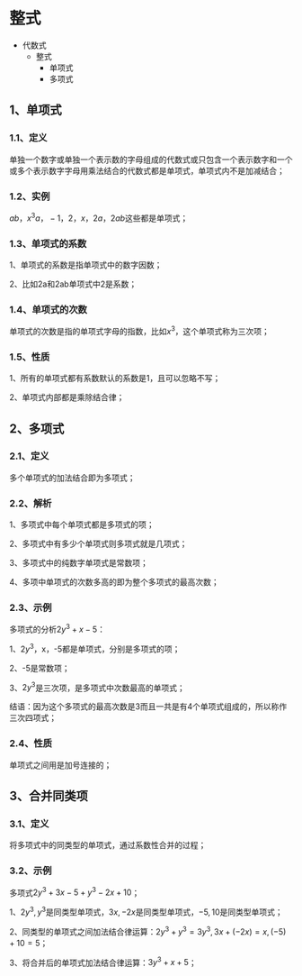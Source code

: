 # 整式
- 代数式
	- 整式
		- 单项式
		- 多项式

## 1、单项式
### 1.1、定义
单独一个数字或单独一个表示数的字母组成的代数式或只包含一个表示数字和一个或多个表示数字字母用乘法结合的代数式都是单项式，单项式内不是加减结合；

### 1.2、实例
$ab，x^{3}a，-1，2，x，2a，2ab$这些都是单项式；

### 1.3、单项式的系数
1、单项式的系数是指单项式中的数字因数；

2、比如2a和2ab单项式中2是系数；

### 1.4、单项式的次数
单项式的次数是指的单项式字母的指数，比如$x^{3}$，这个单项式称为三次项；

### 1.5、性质
1、所有的单项式都有系数默认的系数是1，且可以忽略不写；

2、单项式内部都是乘除结合律；

## 2、多项式
### 2.1、定义
多个单项式的加法结合即为多项式；

### 2.2、解析
1、多项式中每个单项式都是多项式的项；

2、多项式中有多少个单项式则多项式就是几项式；

3、多项式中的纯数字单项式是常数项；

4、多项中单项式的次数多高的即为整个多项式的最高次数；

### 2.3、示例
多项式的分析$2y^{3}+ x - 5$：

1、$2y^{3}$，x，-5都是单项式，分别是多项式的项；

2、-5是常数项；

3、$2y^{3}$是三次项，是多项式中次数最高的单项式；

结语：因为这个多项式的最高次数是3而且一共是有4个单项式组成的，所以称作三次四项式；

### 2.4、性质
单项式之间用是加号连接的；

## 3、合并同类项
### 3.1、定义
将多项式中的同类型的单项式，通过系数性合并的过程；

### 3.2、示例
多项式$2y^{3}+ 3x - 5 + y^{3} - 2x + 10$；

1、$2y^{3},y^{3}$是同类型单项式，$3x,-2x$是同类型单项式，$-5,10$是同类型单项式；

2、同类型的单项式之间加法结合律运算：$2y^{3}+y^{3}=3y^{3},3x+(-2x)=x,(-5)+10=5$；

3、将合并后的单项式加法结合律运算：$3y^{3}+x+5$；
